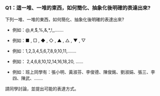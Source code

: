 ### Q1：這一堆、一堆的東西，如何簡化、抽象化後明確的表達出來?

下列一堆、一堆的東西，如何簡化、抽象化後明確的表達出來?

* 例如：@,\#,$,%,&,\*,!,,.......

* 例如：■ , □ , ◆ , ◇ , ▲ , △ , ▼ , ▽

* 例如：1,2,3,4,5,6,7,8,9,10,11,.......

* 例如： 2,4,6,8,10,12,14,16,18,20,  ......

* 例如：班上同學有：張小明、黃淑芬、李俊德、陳俊銘、劉淑娟、張三、李四、陳武、.......

請同學討論，並提出可能的表達方式。

